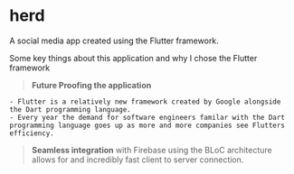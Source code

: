 # herd

A social media app created using the Flutter framework.

Some key things about this application and why I chose the Flutter framework
  > **Future Proofing the application**
  
    - Flutter is a relatively new framework created by Google alongside the Dart programming language.
    - Every year the demand for software engineers familar with the Dart programming language goes up as more and more companies see Flutters efficiency.
  
  > **Seamless integration** with Firebase using the BLoC architecture allows for and incredibly fast client to server connection.
 

